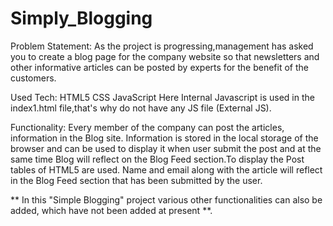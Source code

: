 # Simply_Blogging
Problem Statement:
  As the project is progressing,management has asked you to create a blog page for the company website so that newsletters and other informative articles can be posted by experts for the benefit of the customers.

Used Tech:
HTML5
CSS
JavaScript
Here Internal Javascript is used in the index1.html file,that's why do not have any JS file (External JS).

Functionality:
Every member of the company can post the articles, information in the Blog site.
Information is stored in the local storage of the browser and can be used to display it when user submit the post and at the same time Blog will reflect on the Blog Feed section.To display the Post tables of HTML5 are used.
Name and email along with the article will reflect in the Blog Feed section that has been submitted by the user.


** In this "Simple Blogging" project various other functionalities can also be added, which have not been added at present **.
